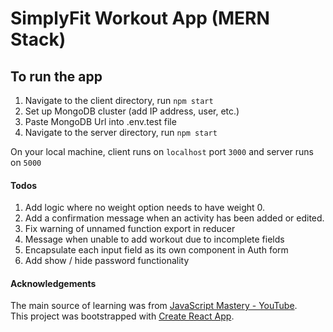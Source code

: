 # SimplyFit Workout App (MERN Stack)

## To run the app
1. Navigate to the client directory, run `npm start`
2. Set up MongoDB cluster (add IP address, user, etc.)
3. Paste MongoDB Url into .env.test file
4. Navigate to the server directory, run `npm start`

On your local machine, client runs on `localhost` port `3000` and server runs on `5000`

#### Todos
1. Add logic where no weight option needs to have weight 0.
2. Add a confirmation message when an activity has been added or edited.
3. Fix warning of unnamed function export in reducer
4. Message when unable to add workout due to incomplete fields
5. Encapsulate each input field as its own component in Auth form
6. Add show / hide password functionality


#### Acknowledgements
The main source of learning was from [JavaScript Mastery - YouTube](https://www.youtube.com/channel/UCmXmlB4-HJytD7wek0Uo97A).\
This project was bootstrapped with [Create React App](https://github.com/facebook/create-react-app).

